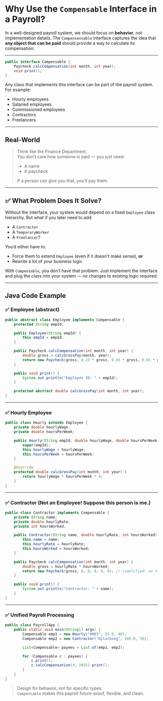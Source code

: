 
# Why Use the `Compensable` Interface in a Payroll?

In a well-designed payroll system, we should focus on **behavior**, not implementation details. The `Compensensable` interface captures the idea that **any object that can be paid** should provide a way to calculate its compensation.

---

```java
public interface Compensable {
    Paycheck calcCompensation(int month, int year);
    void print();
}
```

Any class that implements this interface can be part of the payroll system. For example:

- Hourly employees
- Salaried employees
- Commissioned employees
- Contractors
- Freelancers

---

## Real-World

> Think like the Finance Department.  
> You don’t care how someone is paid — you just need:
>
> - A name
> - A paycheck
>
> If a person can give you that, you’ll pay them.
---

## ✅ What Problem Does It Solve?

Without the interface, your system would depend on a fixed `Employee` class hierarchy. But what if you later need to add:

- A `Contractor`
- A `TemporaryWorker`
- A `Freelancer`?

You’d either have to:

- Force them to extend `Employee` (even if it doesn't make sense), **or**
- Rewrite a lot of your business logic

With `Compensable`, you don’t have that problem. Just implement the interface and plug the class into your system — no changes to existing logic required.

---

## Java Code Example

### ✅ Employee (abstract)

```java
public abstract class Employee implements Compensable {
    protected String empId;

    public Employee(String empId) {
        this.empId = empId;
    }

    public Paycheck calcCompensation(int month, int year) {
        double gross = calcGrossPay(month, year);
        return new Paycheck(gross, 0.23 * gross, 0.05 * gross, 0.01 * gross, 0.03 * gross, 0.075 * gross);
    }

    public void print() {
        System.out.println("Employee ID: " + empId);
    }

    protected abstract double calcGrossPay(int month, int year);
}
```

---

### ✅ Hourly Employee

```java
public class Hourly extends Employee {
    private double hourlyWage;
    private double hoursPerWeek;

    public Hourly(String empId, double hourlyWage, double hoursPerWeek) {
        super(empId);
        this.hourlyWage = hourlyWage;
        this.hoursPerWeek = hoursPerWeek;
    }

    @Override
    protected double calcGrossPay(int month, int year) {
        return hourlyWage * hoursPerWeek * 4;
    }
}
```

---

### ✅ Contractor (Not an Employee! Suppose this person is me.)

```java
public class Contractor implements Compensable {
    private String name;
    private double hourlyRate;
    private int hoursWorked;

    public Contractor(String name, double hourlyRate, int hoursWorked) {
        this.name = name;
        this.hourlyRate = hourlyRate;
        this.hoursWorked = hoursWorked;
    }

    public Paycheck calcCompensation(int month, int year) {
        double gross = hourlyRate * hoursWorked;
        return new Paycheck(gross, 0, 0, 0, 0, 0); // simplified: no taxes for me
    }

    public void print() {
        System.out.println("Contractor: " + name);
    }
}
```

---

### ✅ Unified Payroll Processing

```java
public class PayrollApp {
    public static void main(String[] args) {
        Compensable emp1 = new Hourly("H001", 25.0, 40);
        Compensable emp2 = new Contractor("DylanSong", 100.0, 30);

        List<Compensable> payees = List.of(emp1, emp2);

        for (Compensable c : payees) {
            c.print();
            c.calcCompensation(4, 2025).print();
        }
    }
}
```
> Design for behavior, not for specific types.  
> `Compensable` makes this payroll future-proof, flexible, and clean.
